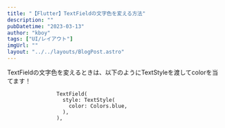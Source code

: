 ```yaml
---
title: "【Flutter】TextFieldの文字色を変える方法"
description: ""
pubDatetime: "2023-03-13"
author: "kboy"
tags: ["UI/レイアウト"]
imgUrl: ""
layout: "../../layouts/BlogPost.astro"
---
```



TextFieldの文字色を変えるときは、以下のようにTextStyleを渡してcolorを当てます！



                    TextField(
                      style: TextStyle(
                        color: Colors.blue,
                      ),
                    ),
